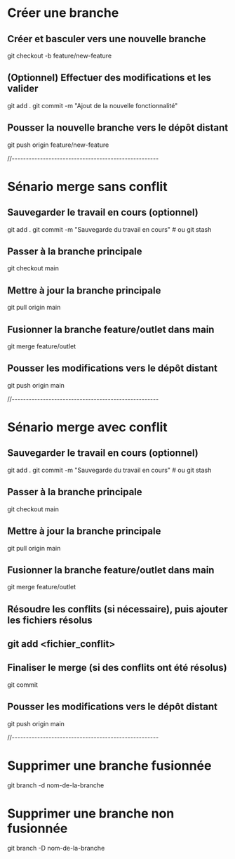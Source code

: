 # Créer une branche

## Créer et basculer vers une nouvelle branche
git checkout -b feature/new-feature

## (Optionnel) Effectuer des modifications et les valider
git add .
git commit -m "Ajout de la nouvelle fonctionnalité"

## Pousser la nouvelle branche vers le dépôt distant
git push origin feature/new-feature


//----------------------------------------------------

# Sénario merge sans conflit

## Sauvegarder le travail en cours (optionnel)
git add .
git commit -m "Sauvegarde du travail en cours"  # ou git stash

## Passer à la branche principale
git checkout main

## Mettre à jour la branche principale
git pull origin main

## Fusionner la branche feature/outlet dans main
git merge feature/outlet

## Pousser les modifications vers le dépôt distant
git push origin main

//----------------------------------------------------

# Sénario merge avec conflit

## Sauvegarder le travail en cours (optionnel)
git add .
git commit -m "Sauvegarde du travail en cours"  # ou git stash

## Passer à la branche principale
git checkout main

## Mettre à jour la branche principale
git pull origin main

## Fusionner la branche feature/outlet dans main
git merge feature/outlet

## Résoudre les conflits (si nécessaire), puis ajouter les fichiers résolus
## git add <fichier_conflit>

## Finaliser le merge (si des conflits ont été résolus)
git commit

## Pousser les modifications vers le dépôt distant
git push origin main

//----------------------------------------------------

# Supprimer une branche fusionnée
git branch -d nom-de-la-branche

# Supprimer une branche non fusionnée
git branch -D nom-de-la-branche
